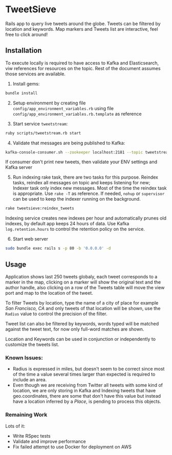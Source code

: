 # TweetSieve

Rails app to query live tweets around the globe. Tweets can be filtered by location and keywords. Map markers and Tweets list are interactive, feel free to click around!



## Installation

To execute locally is required to have access to Kafka and Elasticsearch, viw references for resources on the topic.
Rest of the document assumes those services are available.

1. Install gems:

```bash
bundle install
```


2. Setup environment by creating file `config/app_environment_variables.rb` using file `config/app_environment_variables.rb.template` as reference


3. Start service `tweetstream`:

```bash
ruby scripts/tweetstream.rb start
```


4. Validate that messages are being published to Kafka:

```bash
kafka-console-consumer.sh --zookeeper localhost:2181 --topic tweetstream --from-beginning
```
If consumer don't print new tweets, then validate your ENV settings and Kafka server


5. Run indexing rake task, there are two tasks for this purpose. Reindex tasks, reindex all messages on topic and keeps listening for new; Indexer task only index new messages.
Most of the time the reindex task is appropriate. Use `rake -T` as reference.
If needed, `nohup` or `supervisor` can be used to keep the indexer running on the background.

```bash
rake tweetsieve:reindex_tweets
```

Indexing service creates new indexes per hour and automatically prunes old indexes, by default app keeps 24 hours of data. Use Kafka `log.retention.hours` to control the retention policy on the service.


6. Start web server

```bash
sudo bundle exec rails s -p 80 -b '0.0.0.0' -d
```



## Usage

Application shows last 250 tweets globaly, each tweet corresponds to a marker in the map, clicking on a marker will show the original text and the author handle, also clicking on a row of the Tweets table will move the view port and map to the location of the tweet.

To filter Tweets by location, type the name of a city of place for example *San Francisco, CA* and only tweets of that location will be shown, use the `Radius` value to control the precision of the filter.

Tweet list can also be filtered by keywords, words typed will be matched against the tweet text, for now only full-word matches are shown.

Location and Keywords can be used in conjunction or independently to customize the tweets list.


### Known Issues:

- Radius is expressed in miles, but doesn't seem to be correct since most of the time a value several times larger than expected is required to include an area.
- Even though we are receiving from Twitter all tweets with some kind of location, we are only storing in Kafka and Indexing tweets that have geo.coordinates, there are some that don't have this value but instead have a location inferred by a *Place*, is pending to process this objects.


### Remaining Work

Lots of it:
- Write RSpec tests
- Validate and improve performance
- Fix failed attempt to use Docker for deployment on AWS
